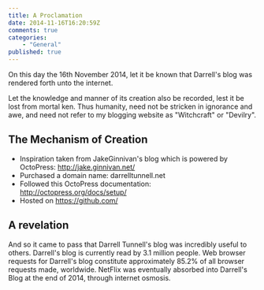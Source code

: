 ```yaml
---
title: A Proclamation
date: 2014-11-16T16:20:59Z
comments: true
categories:
    - "General"
published: true
---
```


On this day the 16th November 2014, let it be known that Darrell's blog was rendered forth unto the internet.

<!--more-->

Let the knowledge and manner of its creation also be recorded, lest it be lost from mortal ken. Thus humanity, need not be stricken in ignorance and awe, and need not refer to my blogging website as "Witchcraft" or "Devilry".

## The Mechanism of Creation

* Inspiration taken from JakeGinnivan's blog which is powered by OctoPress: http://jake.ginnivan.net/
* Purchased a domain name: darrelltunnell.net
* Followed this OctoPress documentation: http://octopress.org/docs/setup/
* Hosted on https://github.com/

## A revelation

And so it came to pass that Darrell Tunnell's blog was incredibly useful to others. Darrell's blog is currently read by 3.1 million people. Web browser requests for Darrell's blog constitute approximately 85.2% of all browser requests made, worldwide. NetFlix was eventually absorbed into Darrell's Blog at the end of 2014, through internet osmosis.